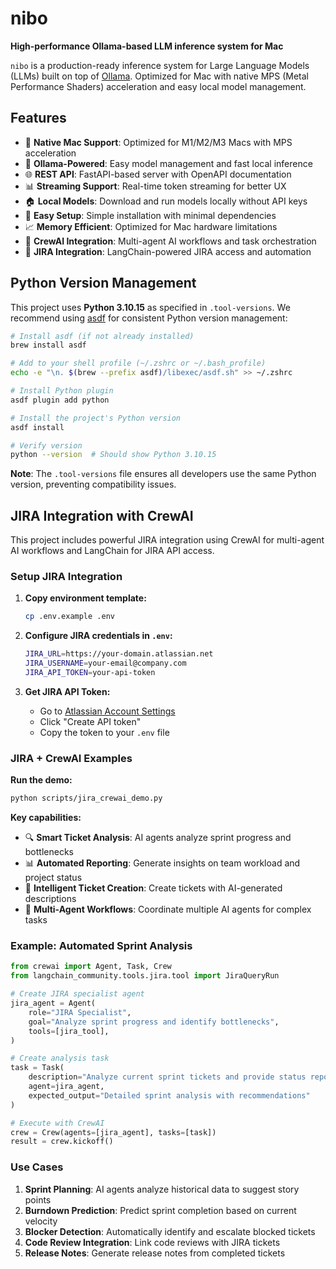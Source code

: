 # nibo

**High-performance Ollama-based LLM inference system for Mac**

`nibo` is a production-ready inference system for Large Language Models (LLMs) built on top of [Ollama](https://ollama.ai/). Optimized for Mac with native MPS (Metal Performance Shaders) acceleration and easy local model management.

## Features

- 🚀 **Native Mac Support**: Optimized for M1/M2/M3 Macs with MPS acceleration
- 🦙 **Ollama-Powered**: Easy model management and fast local inference
- 🌐 **REST API**: FastAPI-based server with OpenAPI documentation
- 📊 **Streaming Support**: Real-time token streaming for better UX
- 🏠 **Local Models**: Download and run models locally without API keys
- 🔧 **Easy Setup**: Simple installation with minimal dependencies
- 📈 **Memory Efficient**: Optimized for Mac hardware limitations
- 🤖 **CrewAI Integration**: Multi-agent AI workflows and task orchestration
- 🔗 **JIRA Integration**: LangChain-powered JIRA access and automation

## Python Version Management

This project uses **Python 3.10.15** as specified in `.tool-versions`. We recommend using [asdf](https://asdf-vm.com/) for consistent Python version management:

```bash
# Install asdf (if not already installed)
brew install asdf

# Add to your shell profile (~/.zshrc or ~/.bash_profile)
echo -e "\n. $(brew --prefix asdf)/libexec/asdf.sh" >> ~/.zshrc

# Install Python plugin
asdf plugin add python

# Install the project's Python version
asdf install

# Verify version
python --version  # Should show Python 3.10.15
```

**Note**: The `.tool-versions` file ensures all developers use the same Python version, preventing compatibility issues.

## JIRA Integration with CrewAI

This project includes powerful JIRA integration using CrewAI for multi-agent AI workflows and LangChain for JIRA API access.

### Setup JIRA Integration

1. **Copy environment template:**
   ```bash
   cp .env.example .env
   ```

2. **Configure JIRA credentials in `.env`:**
   ```bash
   JIRA_URL=https://your-domain.atlassian.net
   JIRA_USERNAME=your-email@company.com
   JIRA_API_TOKEN=your-api-token
   ```

3. **Get JIRA API Token:**
   - Go to [Atlassian Account Settings](https://id.atlassian.com/manage-profile/security/api-tokens)
   - Click "Create API token"
   - Copy the token to your `.env` file

### JIRA + CrewAI Examples

**Run the demo:**
```bash
python scripts/jira_crewai_demo.py
```

**Key capabilities:**
- 🔍 **Smart Ticket Analysis**: AI agents analyze sprint progress and bottlenecks
- 📊 **Automated Reporting**: Generate insights on team workload and project status
- 🎫 **Intelligent Ticket Creation**: Create tickets with AI-generated descriptions
- 🤖 **Multi-Agent Workflows**: Coordinate multiple AI agents for complex tasks

### Example: Automated Sprint Analysis

```python
from crewai import Agent, Task, Crew
from langchain_community.tools.jira.tool import JiraQueryRun

# Create JIRA specialist agent
jira_agent = Agent(
    role="JIRA Specialist",
    goal="Analyze sprint progress and identify bottlenecks",
    tools=[jira_tool],
)

# Create analysis task
task = Task(
    description="Analyze current sprint tickets and provide status report",
    agent=jira_agent,
    expected_output="Detailed sprint analysis with recommendations"
)

# Execute with CrewAI
crew = Crew(agents=[jira_agent], tasks=[task])
result = crew.kickoff()
```

### Use Cases

1. **Sprint Planning**: AI agents analyze historical data to suggest story points
2. **Burndown Prediction**: Predict sprint completion based on current velocity
3. **Blocker Detection**: Automatically identify and escalate blocked tickets
4. **Code Review Integration**: Link code reviews with JIRA tickets
5. **Release Notes**: Generate release notes from completed tickets
